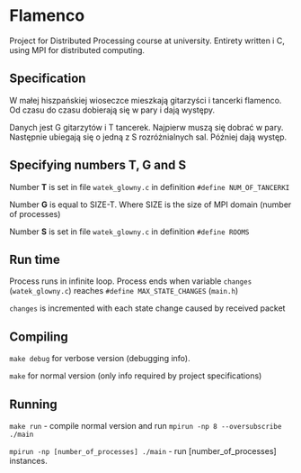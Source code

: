 # Flamenco
Project for Distributed Processing course at university. Entirety written i C, using MPI for distributed computing.

## Specification
W małej hiszpańskiej wioseczce mieszkają gitarzyści i tancerki flamenco. Od czasu do czasu dobierają się w pary i dają występy.

Danych jest G gitarzytów i T tancerek. Najpierw muszą się dobrać w pary. Następnie ubiegają się o jedną z S rozróżnialnych sal. Później dają występ.

## Specifying numbers T, G and S
Number **T** is set in file `watek_glowny.c` in definition `#define NUM_OF_TANCERKI`

Number **G** is equal to SIZE-T. Where SIZE is the size of MPI domain (number of processes)

Number **S** is set in file `watek_glowny.c` in definition `#define ROOMS`

## Run time
Process runs in infinite loop. Process ends when variable `changes` (`watek_glowny.c`) reaches `#define MAX_STATE_CHANGES` (`main.h`)

`changes` is incremented with each state change caused by received packet

## Compiling
`make debug` for verbose version (debugging info).

`make` for normal version (only info required by project specifications)

## Running
`make run` - compile normal version and run `mpirun -np 8 --oversubscribe ./main`

`mpirun -np [number_of_processes] ./main` - run [number_of_processes] instances.

